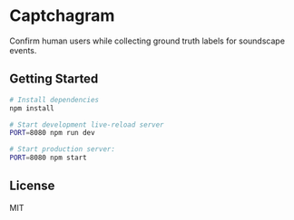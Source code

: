 Captchagram
==================================

Confirm human users while collecting ground truth labels for soundscape events.

Getting Started
---------------

```sh
# Install dependencies
npm install

# Start development live-reload server
PORT=8080 npm run dev

# Start production server:
PORT=8080 npm start
```


License
-------

MIT
